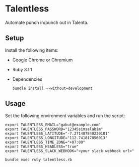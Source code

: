 # Talentless

Automate punch in/punch out in Talenta.

## Setup

Install the following items:

* Google Chrome or Chromium

* Ruby 3.1.1

* Dependencies

  ```
  bundle install --without=development
  ````

## Usage

Set the following environment variables and run the script:

```
export TALENTLESS_EMAIL="gabut@example.com"
export TALENTLESS_PASSWORD="12345simsalabim"
export TALENTLESS_LATITUDE="-7.271487840230101"
export TALENTLESS_LONGITUDE="112.741817856013"
export TALENTLESS_TIME_ZONE="+07:00"
export TALENTLESS_HEADLESS="true"
export TALENTLESS_SLACK_WEBHOOK="<your slack webhook url>"

bundle exec ruby talentless.rb
```
